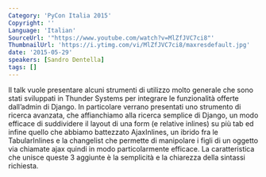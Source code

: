 ```yaml
---
Category: 'PyCon Italia 2015'
Copyright: ''
Language: 'Italian'
SourceUrl: '"https://www.youtube.com/watch?v=MlZfJVC7ci8"'
ThumbnailUrl: 'https://i.ytimg.com/vi/MlZfJVC7ci8/maxresdefault.jpg'
date: '2015-05-29'
speakers: [Sandro Dentella]
tags: []
---
```

Il talk vuole presentare alcuni strumenti di utilizzo molto generale che sono stati sviluppati in Thunder Systems per integrare le funzionalità offerte dall’admin di Django. In particolare verrano presentati uno strumento di ricerca avanzata, che affianchiamo alla ricerca semplice di Django, un modo efficace di suddividere il layout di una form (e relative inlines) su più tab ed infine quello che abbiamo battezzato AjaxInlines, un ibrido fra le TabularInlines e la changelist che permette di manipolare i figli di un oggetto via chiamate ajax quindi in modo particolarmente efficace. La caratteristica che unisce queste 3 aggiunte è la semplicità e la chiarezza della sintassi richiesta.
